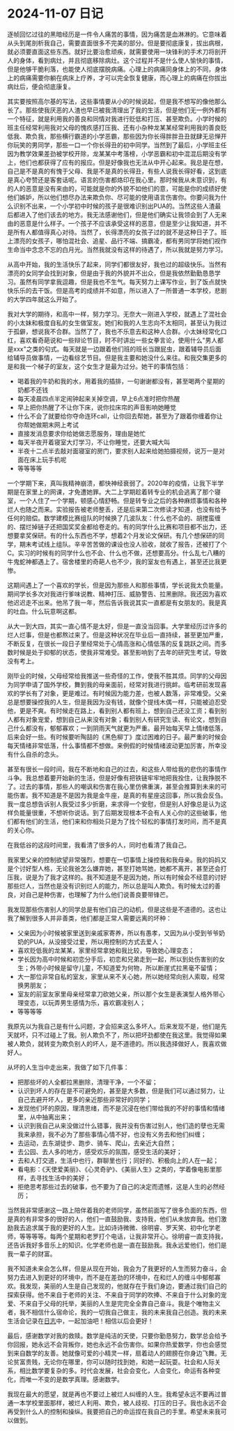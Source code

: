 # 2024-11-07 日记


逐帧回忆过往的黑暗经历是一件令人痛苦的事情，因为痛苦是血淋淋的。它意味着从头到尾剖析我自己，需要直面很多不完美的部分。但是要彻底康复，拔出病根，就必须要直面这些东西。就好比要治愈顽疾，就需要使用一块锋利的手术刀将剖开人的身体，看到病灶，并且彻底移除病灶。这个过程并不是什么使人愉快的事情，但是他够干脆利落，也能使人彻底摆脱病痛。心理上的病痛同身体上的不同，身体上的病痛需要你躺在病床上疗养，才可以完全恢复健康，而心理上的病痛在你拔出病灶后，便会彻底康复。

其实要按照高尔基的写法，这些事情要从小的时候说起，但是我不想写的像他那么长了。那些使我厌恶的人渣也早已被我清理出了我的生活，但是他们无一例外都有一个特征，就是利用我的善良和同情对我进行贬低和打压、甚至欺负。小学时候的班主任经常利用我对父母的愧疚感打压我、还有小杂种龙某某经常利用我的善良贬低我、欺负我，那些横行霸道的小学恶霸，那些因为你长得胖胖丑丑就肆无忌惮开你玩笑的男同学，那些一口一个你长得丑的初中同学。当然到了最后，小学班主任因为教学效果差劲被学校开除，龙某某中考落榜，小学恶霸和初中混混后期没有学上，他们也都获得了应有的报应。但是好像我也无法从中开心起来。我总是在想，自己是不是真的有愧于父母、我是不是真的长得丑，有些人说我长得好看，这到底是真心夸赞还是客套话呢。语言的伤害都烙印在我心里。那时候我从未意识到，有的人的恶意是没有来由的，可能就是你的外貌不如他们的意，可能是你的成绩好使他们嫉妒，所以他们想尽办法来欺负你、尽可能的使用语言伤害你。你要问我为什么识别不出来，一个小学初中时候的孩子是很难识别出PUA的。当然这些人渣最后都进入了他们该去的地方。我无法感谢他们，但是他们确实让我领会到了人无来由的恶意是什么样子。一个孩子不应该承受这样的恶意，但是至少让我知道，并不是所有人都值得真心对待。当然了，长得漂亮的女孩子过的就不是这种日子了。班上漂亮的女孩子，哪怕混社会、追星、品行不端、搞霸凌，都有男同学将她们视作生命当中念念不忘的白月光。当然我就没有这样的待遇了，所以我就是努力学习。

从高中开始，我的生活快乐了起来，同学们都很友好，我也过的超级快乐。当然有漂亮的女同学会找到对象，但是由于我的外貌并不出众，但是我依然勤勤恳恳学习。虽然有同学拿我逗趣，但是我也不生气。每天努力上课写作业，到了饭点就快快乐乐的去干饭。但是高考的成绩并不如意，所以进入了一所普通一本学校，悲剧的大学四年就这么开始了。

我对大学的期待，和高中一样，努力学习。无奈大一刚进入学校，就遇上了混社会的小太妹和极度自私的女生做室友。她们和我的人生志向不太相同，甚至认为我过于孤僻，想说我不合群。当然了了，我也不乐意去和这种人合群。小太妹经常化口红，喜欢看奇葩说和一些辩论节目，时不时讲出一些女拳言论，使用什么"男人都是xxx"之类的句式。每天就是一边跟着他们班的班长当跟屁虫，跟着辅导员后面给辅导员做事情，一边看综艺节目。但是我主要和她没什么来往。和我交集更多的是和我一个梯子的室友，这个女生才是最为过分。她干的事情包括：

- 喝着我的牛奶和我的水，用着我的插排，一句谢谢都没有，甚至喝两个星期的奶都不还钱
- 每天凌晨四点半定闹钟起来关掉空调，早上6点准时把你热醒
- 早上把你热醒了不让你下床，说你拉床帘的声音影响她睡觉
- 什么不会了就要给你夺命连环call，让你回去帮她，甚至为了跟着你缠着你让你帮她做期末网上考试
- 直接发消息要求你给她做志愿服务，理由是她忙
- 每天半夜开着寝室大灯学习，不让你睡觉，还要大喊大叫
- 半夜十二点半去敲对面寝室的房门，要求别人起来给她拍摄视频，说万一是对面在床上玩手机呢
- 等等等等

一个学期下来，真叫我精神崩溃，都快神经衰弱了。2020年的疫情，让我下半学期是在家里上的网课，才免遭她罪。大二上学期趁着转专业的机会逃离了那个寝室，一个人住了一个学期，顿感心情舒畅。但是转专业之后的各种麻烦事情和各种烂人也随之而来。实验报告被老师整丢，还是后来第二次修读才知道，也没有给予任何的赔偿。数学建模比赛组队的时候换了几波队友：什么也不会的、胡搅蛮缠的、摆烂掉链子还把国奖奖金都给卷走的。有的同学什么比赛和项目都不出力，还想要拿奖保研。有的什么东西也不学，想着2个月发论文保研。有几个想保研的同学，期末考试线上组队。辛辛苦苦做的课设也没人验收，就收了报告，还被打了个C。实习的时候有的同学什么也不会、什么也不做，还想要高分。什么乱七八糟的牛鬼蛇神都遇上了。宿舍楼里的奇葩人也不少，我的室友也有遇上，甚至还比我更惨。

这期间遇上了一个喜欢的学长，但是因为那些人和那些事情，学长说我太负能量。期间学长多次对我进行爹味说教、精神打压、威胁警告、拉黑删除。我还因为喜欢他迟迟走不出来。他吊了我一年，然后告诉我说其实一直都是有女朋友的。我是真的吐血。什么玩意啊这都。

从大一到大四，其实一直心情不是太好，但是一直没当回事。大学里经历过许多的烂人烂事，但是也都熬过来了。但是这种状况在毕业后一直持续，甚至更加严重，不断反复，在很长一段日子里经常处于心情高涨和心情低落的反复跳跃之间。而多数时候是处于抑郁的状态，使我非常难受。甚至影响到了去年的研究生考试，导致没有考上。

刚毕业的时候，父母经常给我推送一些奇怪的工作，使我不胜其烦。同学的父母因为同学申请了国外学校，舞到我的母亲面前，经常对我进行挑衅。临考研前发现喜欢的学长有了对象，更是难过。有时候因为能力差，也被人数落，非常难受。父亲总是想要操控我的人生，但是我因为没有钱，就像个提线木偶一样，只能被迫忍受他，更是不爽。有时候走在路上，看到别人都有班上，想到自己还没工资；看到别人都有对象宠爱，想到自己从来没有对象；看到别人有研究生读、有论文，想到自己什么都没有，郁郁寡欢；一到阴雨天气就更为严重。最开始每天早上情绪低落，后来会好一些。有时候要听陶喆的《黑色柳丁》度过困难的日子。最严重的时候会每天情绪非常低落，什么事情都不想做。来例假的时候情绪波动更加厉害，所幸没有什么自杀的念头。

甚至有很长一段时间，我在不断地和自己的过去，和这些人带给我的悲伤的事情作斗争。我总想着要开始新的生活，但是好像有把铁链牢牢地把我拴住，让我挣脱不了。过去的事情，那些人的嘲讽和伤害在我心里仿佛重演，甚至会推算到未来的可能伤害。我不知道是不是因为我是金牛座，是真的有星座这回事，所以我会反刍。我一度总想告诉别人我受过多少折磨，来求得一个安慰，但是别人好像总是认为这样负能量很重，不想听你说话。到了后期发现根本不会有人关心你的这些破事，他们都有他们的生活，他们来和你相处只是为了找个轻松的事情打发时间，而不是真的关心你。

在我低谷的这段时间里，我看清了很多的人，同时也看清了我自己。

我家里父亲的控制欲望非常强烈，想要在一切事情上操控我和我母亲。我的妈妈又是个讨好型人格，无论我爸怎么嫌弃她，甚至打她骂她，她都不离开，甚至还会打压我，说是为了我才这样的。我不知道是不是因为她，所以有时候会不经意的讨好那些烂人，当然也是没有识别烂人的能力，所以总是叫人欺负。有时候太过的善良，对自己是种伤害，也理解了为什么他们说善良要带锋芒。

我发现那些伤害别人的同学总是有他们自己的动机，但是这些是不道德的。这也让我了解到很多人并非善类，他们都是正常人需要远离的坏种：

- 父亲因为小时候被家里送到亲戚家寄养，所以有愚孝，又因为从小受到爷爷奶奶的PUA，从没接受过爱，所以用控制的方式去爱人；
- 喜欢贬低我的龙某某，家里经常拿她和我比较，导致她心理变态；
- 学长因为高中时候和初恋分手后，初恋和兄弟走到一起，所以到处伤害别的女生；外带小时候是留守儿童，不知道爱为何物，所以断崖式拉黑毫不留情；
- 大一那位非常自私的室友，家里从来不关心她，所以她经常向别人索取，经常换男朋友；
- 室友的前室友家里母亲经常拿刀砍她父亲，所以那个女生是表演型人格外带心理变态，以玩弄男生感情为乐，喜欢霸凌别人；
- 等等等等

我原先以为我自己是有什么问题，才会招来这么多坏人。后来发现不是，他们是先天就坏，只不过碰上了我。别人欺负不了，所以把坏劲都使在我这里。我觉得如果被人欺负，就转变为欺负别人的坏人，是不道德的。所以我选择做好人，我喜欢做好人。

从坏的人生当中走出来，我做了如下几件事：

- 把那些坏的人全都拉黑删除，清理干净，一个不留；
- 认识到坏人的存在是不可避免的，甚至是大多数，但是我们可以通过努力，让自己去避开坏人，更多的亲近那些非常好的同学；
- 发现他们坏的原因，理清思绪，而不是沉浸在他们带给我的不好的事情和情绪里，从中抽离出来；
- 认识到我自己从来没做过什么错事，我并没有伤害过别人，他们造的孽也无需我来承担，我不必为了那些事情心情不好，也没有义务去和他们纠缠；
- 去运动，去东湖徒步、跑步、骑车、爬山，去亲近大自然；
- 去公园、去人多的地方，感受欢乐的氛围，感受生活的美好；
- 去和人打交道，生活中也行，群聊里也行；同好的、积极向上的人在一起；
- 看电影：《天使爱美丽》、《心灵奇驴》、《美丽人生》之类的，学着像电影里那样，去寻找生活中的美好；
- 拒绝思考那些过去的破事，也不要为了自己的决定而遗憾，这是人生的必然经历；

当然我非常感谢这一路上陪伴着我的老师同学，虽然前面写了很多负面的东西，但是真的有非常多的很好的人，他们一直鼓励我、支持我，他们从未放弃我。他们激励我去追求属于我的更好的人生。比如诗诗微微、徐明睿、罗天笑、初中化学老师，等等等等。每两个星期和老罗打个电话，让我非常开心。徐明睿一直支持我，还告诉我好多音乐上的知识。化学老师也是一直在鼓励我。我永远爱他们，他们是我一辈子的财富。

我不知道未来会怎么样，但是从现在开始，我会为了我更好的人生而努力奋斗，会努力去进入到更好的环境中，而不是在差劲的环境中，在和烂人的缠斗中郁郁寡欢。我发现，美丽的人生是自己发现的，他就存在于我们身边，要通过我们自己的探索获得。他不来自于老师的关注、不来自于同学的吹捧、不来自于什么对象的宠爱、不来自于父母的托举，美丽的人生是完完全全靠自己奋斗。我是个唯物主义者，我不相信什么宿命论，我的一切我自己做主，我的未来我自己创造。我的未来生活会记录在[日志](../../report/index.zh-cn.md)中，一起加油吧！相信以后会更好！

最后，感谢数学对我的救赎。数学是纯洁的天使，只要你勤恳努力，数学总会给予你回报，她永远不会背叛你，她也永远不会伤害你。如果你热爱数学，你也会感觉到来自数学的友善。她就像可爱的小精灵一样，扇着动人的翅膀在你身边飞舞。无论贫富贵贱，无论你在哪里，你可以随时找到她，和她一起玩耍。社会和人际关系，相比数学要复杂的多。时代会发展，社会会变化，人会变化，命运有各种变化，而唯一不变的是数学真理。感谢数学。

我现在最大的愿望，就是再也不要过上被烂人纠缠的人生。我希望永远不要再过普通一本学校里面那样，被烂人利用、欺负，被人歧视、打压的日子。我也永远不会再受到什么人的控制和操纵。我要把自己的命运捏在我自己的手里。希望未来我可以做到。

